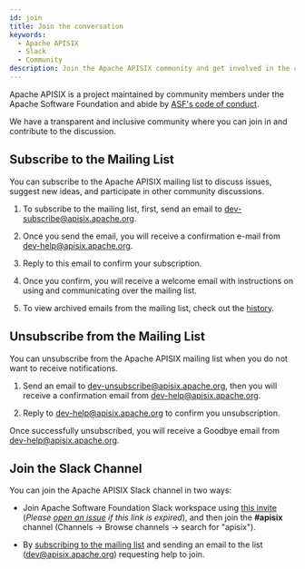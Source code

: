 ```yaml
---
id: join
title: Join the conversation
keywords:
  - Apache APISIX
  - Slack
  - Community
description: Join the Apache APISIX community and get involved in the conversations.
---
```



Apache APISIX is a project maintained by community members under the Apache Software Foundation and abide by [ASF's code of conduct](https://www.apache.org/foundation/policies/conduct.html).

We have a transparent and inclusive community where you can join in and contribute to the discussion.

## Subscribe to the Mailing List

You can subscribe to the Apache APISIX mailing list to discuss issues, suggest new ideas, and participate in other community discussions.

1. To subscribe to the mailing list, first, send an email to dev-subscribe@apisix.apache.org.

2. Once you send the email, you will receive a confirmation e-mail from dev-help@apisix.apache.org.

3. Reply to this email to confirm your subscription.

4. Once you confirm, you will receive a welcome email with instructions on using and communicating over the mailing list.

5. To view archived emails from the mailing list, check out the [history](https://lists.apache.org/list.html?apisix.apache.org).

## Unsubscribe from the Mailing List

You can unsubscribe from the Apache APISIX mailing list when you do not want to receive notifications.

1. Send an email to dev-unsubscribe@apisix.apache.org, then you will receive a confirmation email from dev-help@apisix.apache.org. 

2. Reply to dev-help@apisix.apache.org to confirm you unsubscription.

Once successfully unsubscribed, you will receive a Goodbye email from dev-help@apisix.apache.org.

## Join the Slack Channel

You can join the Apache APISIX Slack channel in two ways:

- Join Apache Software Foundation Slack workspace using [this invite](https://apisix.apache.org/slack) (_Please [open an issue](./submit-issue.md) if this link is expired_), and then join the **#apisix** channel (Channels -> Browse channels -> search for "apisix").

- By [subscribing to the mailing list](#subscribe-to-the-mailing-list) and sending an email to the list ([dev@apisix.apache.org](mailto:dev@apisix.apache.org)) requesting help to join.
